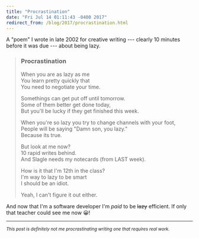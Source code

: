```yaml
---
title: "Procrastination"
date: "Fri Jul 14 01:11:43 -0400 2017"
redirect_from: /blog/2017/procrastination.html
---
```


A "poem" I wrote in late 2002 for creative writing --- clearly 10 minutes
before it was due --- about being lazy.

> ### Procrastination
>  
> When you are as lazy as me  
> You learn pretty quickly that  
> You need to negotiate your time.  
>  
> Somethings can get put off until tomorrow.  
> Some of them better get done today,  
> But you'll be lucky if they get finished this week.  
>  
> When you're so lazy you try to change channels with your foot,  
> People will be saying "Damn son, you lazy."  
> Because its true.  
>  
> But look at me now?  
> 10 rapid writes behind.  
> And Slagle needs my notecards (from LAST week).  
>  
> How is it that I'm 12th in the class?  
> I'm way to lazy to be smart  
> I should be an idiot.  
>  
> Yeah, I can't figure it out either.  

And now that I'm a software developer I'm _paid_ to be ~~lazy~~ efficient. If
only that teacher could see me now 😀!

---

<small>_This post is definitely not me procrastinating writing one that
requires real work._</small>

